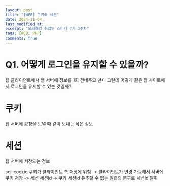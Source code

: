 ```yaml
---
layout: post
title: "[WEB] 쿠키와 세션"
date: 2024-11-04
last_modified_at:
excerpt: "모의해킹 취업반 스터디 7기 3주차"
tags: [WEB, PHP]
comments: true
---
```


# Q1. 어떻게 로그인을 유지할 수 있을까?
웹 클라이언트에서 웹 서버에 정보를 1회 건네주고 만다
그런데 어떻게 같은 웹 사이트에서 로그인을 유지할 수 있는 것일까?

# 쿠키
웹 서버에 요청을 보낼 때 같이 보내는 작은 정보

# 세션
웹 서버에 저장되는 정보

set-cookie
쿠키가 클라이언트 측 저장에 위험 -> 클라이언트가 변경 가능해서
서버에 쿠키 저장 -> 세션
세션id -> 쿠키
세션id 유추할 수 없는 일련의 문구로
세션id 탈취